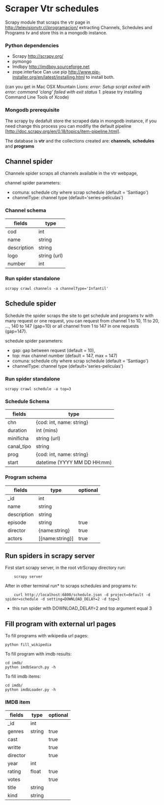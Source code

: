 Scraper Vtr schedules
=============

Scrapy module that scraps the vtr page in http://televisionvtr.cl/programacion/ extracting Channels, Schedules and Programs tv and store this in a mongodb instance.

### Python dependencies

* Scrapy http://scrapy.org/
* pymongo
* Imdbpy http://imdbpy.sourceforge.net
* zope.interface
Can use pip http://www.pip-installer.org/en/latest/installing.html to install both.

(can you get in Mac OSX Mountain Lions: *error: Setup script exited with error: command 'clang' failed with exit status 1.* please try installing Command Line Tools of Xcode)

### Mongodb prerequisite

The scrapy by dedafult store the scraped data in mongodb instance, if you need change this process you can modifiy the default pipeline [http://doc.scrapy.org/en/0.18/topics/item-pipeline.html].

The database is **vtr** and the collections created are: **channels**, **schedules** and **programs**

## Channel spider

Channele spider scraps all channels available in the vtr webpage,


channel spider parameters:
* comuna: schedule city where scrap schedule (default = 'Santiago')
* channelType: channel type (default='series-peliculas')

### Channel schema

fields 		| type
----------- | ------------------------  
cod 		| int
name 		| string
description | string
logo		| string (url)
number      | int


### Run spider standalone

    scrapy crawl channels -a channelType='Infantil'

## Schedule spider
Schedule the spider scraps the site to get schedule and programs tv with many request or one request, you can request from channel 1 to 10, 11 to 20, ..., 140 to 147 (gap=10) or all channel from 1 to 147 in one requests (gap=147).

schedule spider parameters:
* gap: gap between request (default = 10),
* top: max channel number (default = 147, max = 147)
* comuna: schedule city where scrap schedule (default = 'Santiago')
* channelType: channel type (default='series-peliculas')


### Run spider standalone

    scrapy crawl schedule -a top=3


### Schedule Schema

fields 		| type
----------- | ------------------------  
chn 		| {cod: int, name: string}
duration 	| int (mins)
minificha 	| string (url)
canal_tipo  | string
prog        | {cod: int, name: string}
start		| datetime (YYYY MM DD HH:mm)

### Program schema

|	fields 		| type    			| optional	|
|---------------|-------------------|-----------|
|_id 		 	| int				|			|
|name 		 	| string			|			|
|description	| string			|			|
|episode		| string			|	true	|
|director 		| {name:string}		|	true	|
|actors			| [{name:string}]	|	true	|


## Run spiders in scrapy server

First start scrapy server, in the root vtrScrapy directory run:

        scrapy server

After in other terminal run* to scraps schedules and programs tv:

        curl http://localhost:6800/schedule.json -d project=default -d spider=schedule -d setting=DOWNLOAD_DELAY=2 -d top=3

* this run spider with DOWNLOAD_DELAY=2 and top argument equal 3


## Fill program with external url pages

To fill programs with wikipedia url pages:

    python fill_wikipedia

To fill program with imdb results:

	cd imdb/
    python imdbSearch.py -h

To fill imdb items:

	cd imdb/
    python imdbLoader.py -h

### IMDB item

fields 	| type		| optional
--------|-----------|-----
_id		|	int		|
genres	|	string	|	true
cast	|			|	true
writte	|			|	true
director|			|	true
year	| 	int		|
rating	|	float	|	true
votes	|			|	true
title	|	string	|
kind	| 	string	|



